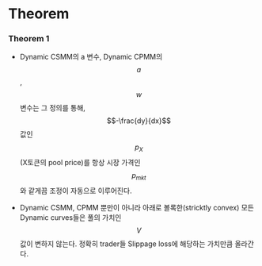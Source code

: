 # Theorem

### Theorem 1

* Dynamic CSMM의 a 변수, Dynamic CPMM의 $$a$$, $$w$$변수는 그 정의를 통해, $$-\frac{dy}{dx}$$값인 $$p_X$$(X토큰의 pool price)를 항상 시장 가격인 $$p_{mkt}$$와 같게끔 조정이 자동으로 이루어진다.



* Dynamic CSMM, CPMM 뿐만이 아니라 아래로 볼록한(stricktly convex) 모든 Dynamic curves들은 풀의 가치인 $$V$$값이 변하지 않는다. 정확히 trader들 Slippage loss에 해당하는 가치만큼 올라간다.



